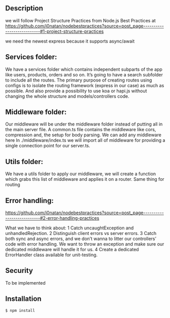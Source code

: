 ## Description

we will follow Project Structure Practices from Node.js Best Practices at https://github.com/i0natan/nodebestpractices?source=post_page---------------------------#1-project-structure-practices

we need the newest express because it supports async/await

## Services folder:

We have a services folder which contains independent subparts of the app like users, products, orders and so on. It’s going to have a search subfolder to include all the routes.
The primary purpose of creating routes using configs is to isolate the routing framework (express in our case) as much as possible. And also provide a possibility to use koa or hapi.js without changing the whole structure and models/controllers code.

## Middleware folder:

Our middleware will be under the middleware folder instead of putting all in the main server file.
A common.ts file contains the middleware like cors, compression and, the setup for body parsing. We can add any middleware here
In ./middleware/index.ts we will import all of middleware for providing a single connection point for our server.ts.

## Utils folder:

We have a utils folder to apply our middleware, we will create a function which grabs this list of middleware and applies it on a router. Same thing for routing

## Error handling:

https://github.com/i0natan/nodebestpractices?source=post_page---------------------------#2-error-handling-practices

What we have to think about:
1 Catch uncaughtException and unhandledRejection.
2 Distinguish client errors vs server errors.
3 Catch both sync and async errors, and we don’t wanna to litter our controllers’ code with error handling. We want to throw an exception and make sure our dedicated middleware will handle it for us.
4 Create a dedicated ErrorHandler class available for unit-testing.

## Security

To be implemented

## Installation

```bash
$ npm install
```
